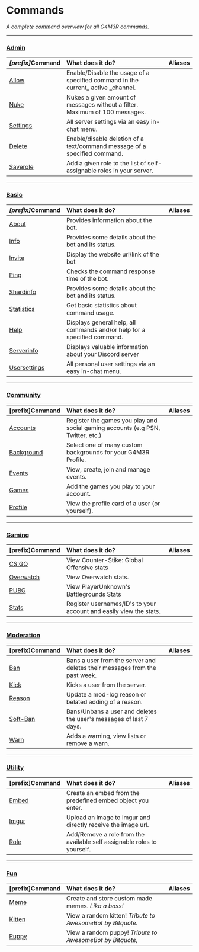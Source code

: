 # Commands

_A complete command overview for all G4M3R commands._

---

### [Admin](/commands/admin.md)

| _\[prefix\]_**Command** | **What does it do?** | **Aliases** |
| :--- | :--- | :--- |
| [Allow](/commands/admin/allow.md) | Enable/Disable the usage of a specified command in the current\_ active \_channel. |  |
| [Nuke](/commands/admin/nuke.md) | Nukes a given amount of messages without a filter. Maximum of 100 messages. |  |
| [Settings](/commands/admin/settings.md) | All server settings via an easy in-chat menu. |  |
| [Delete](/commands/admin/delete.md) | Enable/disable deletion of a text/command message of a specified command. |  |
| [Saverole](/commands/admin/saverole.md) | Add a given role to the list of self-assignable roles in your server. |  |

---

### [Basic](/commands/basic.md)

| _\[prefix\]_**Command** | **What does it do?** | **Aliases** |
| :--- | :--- | :--- |
| [About](/commands/about.md) | Provides information about the bot. |  |
| [Info](/commands/info.md) | Provides some details about the bot and its status. |  |
| [Invite](/commands/invite.md) | Display the website url/link of the bot |  |
| [Ping](/commands/ping.md) | Checks the command response time of the    bot. |  |
| [Shardinfo](/commands/shardinfo.md) | Provides some details about the bot and its status. |  |
| [Statistics](/commands/statistics.md) | Get basic statistics about command usage. |  |
| [Help](/commands/help.md) | Displays general help, all commands and/or help for a specified command. |  |
| [Serverinfo](/commands/serverinfo.md) | Displays valuable information about your     Discord server |  |
| [Usersettings](/commands/usersettings.md) | All personal user settings via an easy in-chat menu. |  |

---

### [Community](/commands/community.md)

| \[prefix\]**Command** | **What does it do?** | **Aliases** |
| :--- | :--- | :--- |
| [Accounts](/commands/community/accounts.md) | Register the games you play and social         gaming accounts \(e.g PSN, Twitter, etc.\) |  |
| [Background](/commands/community/background.md) | Select one of many custom backgrounds for your G4M3R Profile. |  |
| [Events](/commands/community/events.md) | View, create, join and manage events. |  |
| [Games](/commands/community/games.md) | Add the games you play to your account. |  |
| [Profile](/commands/community/profile.md) | View the profile card of a user \(or yourself\). |  |

---

### [Gaming](/commands/gaming.md)

| \[prefix\]**Command** | **What does it do?** | **Aliases** |
| :--- | :--- | :--- |
| [CS:GO](/commands/gaming/cs:go.md) | View Counter-Stike: Global Offensive stats |  |
| [Overwatch](/commands/gaming/overwatch.md) | View Overwatch stats. |  |
| [PUBG](/commands/gaming/pubg.md) | View PlayerUnknown's Battlegrounds Stats |  |
| [Stats](/Stats) | Register usernames/ID's to your account and easily view the stats. |  |

---

### [Moderation](/commands/moderation.md)

| \[prefix\]**Command** | **What does it do?** | **Aliases** |
| :--- | :--- | :--- |
| [Ban](/commands/moderation/ban.md) | Bans a user from the server and deletes their messages from the past week. |  |
| [Kick](/commands/moderation/kick.md) | Kicks a user from the server. |  |
| [Reason](/commands/moderation/reason.md) | Update a mod-log reason or belated adding of a reason. |  |
| [Soft-Ban](/commands/moderation/soft-ban.md) | Bans/Unbans a user and deletes the user's messages of last 7 days. |  |
| [Warn](/commands/moderation/warn.md) | Adds a warning, view lists or remove a warn. |  |

---

### [Utility](/commands/utility.md)

| \[prefix\]**Command** | **What does it do?** | **Aliases** |
| :--- | :--- | :--- |
| [Embed](/commands/other/embed.md) | Create an embed from the predefined embed object you enter. |  |
| [Imgur](/commands/other/imgur.md) | Upload an image to imgur and directly receive the image url. |  |
| [Role](/commands/utility/role.md) | Add/Remove a role from the available self assignable roles to yourself. |  |

---

### [Fun](/commands/fun.md)

| \[prefix\]**Command** | **What does it do?** | **Aliases** |
| :--- | :--- | :--- |
| [Meme](/commands/other/meme.md) | Create and store custom made memes. _Lika a boss!_ |  |
| [Kitten](/commands/other/kitten.md) | View a random kitten! _Tribute to AwesomeBot by Bitquote._ |  |
| [Puppy](/commands/other/puppy.md) | View a random puppy! _Tribute to AwesomeBot by Bitquote,_ |  |



